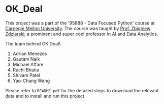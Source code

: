 # OK_Deal

This project was a part of the '95888 - Data Focused Python' course at [Carnegie Mellon University](https://www.cmu.edu/). The course was taught by [Prof. Zbigniew Zdziarski](https://www.australia.cmu.edu/profile/zbigniew-zdziarski), a prominent and super cool professor in AI and Data Analytics. 

The team behind OK Deal!: 

  1. Adrian Menezes
  2. Gautam Naik 
  3. Michael Affare 
  4. Ruchi Bhatia
  5. Shivam Patel 
  6. Yao-Chang Wang

Please refer to ```README.pdf``` for the detailed steps to download the relevant data and to install and run this project. 
